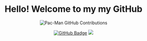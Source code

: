 <h1 align="center">Hello! Welcome to my my GitHub</h1>

<p align="center">
  <img src="https://github.com/Mohsin32525/yourusername/blob/main/pacman-contributions.svg" alt="Pac-Man GitHub Contributions" />
</p>

<p align="center">
  <a href="https://github.com/Mohsin32525"><img src="https://img.shields.io/github/followers/Mohsin32525?label=Follow&style=social" alt="GitHub Badge"></a>
  <a href="bhatjones@gmail.com"><img src="https://img.shields.io/badge/email-Contact-yellow?style=flat&logo=gmail"></a>
</p>
